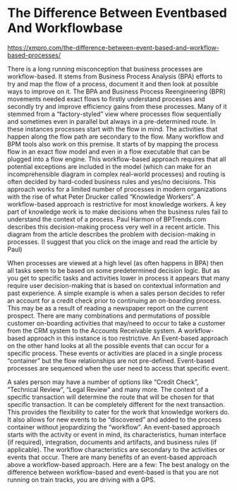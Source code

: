 # The Difference Between Eventbased And Workflowbase

https://xmpro.com/the-difference-between-event-based-and-workflow-based-processes/

There is a long running misconception that business processes are workflow-based. It stems from Business Process Analysis (BPA) efforts to try and map the flow of a process, document it and then look at possible ways to improve on it. The BPA and Business Process Reengineering (BPR) movements needed exact flows to firstly understand processes and secondly try and improve efficiency gains from these processes. Many of it stemmed from a “factory-styled” view where processes flow sequentially and sometimes even in parallel but always in a pre-determined route. In these instances processes start with the flow in mind. The activities that happen along the flow path are secondary to the flow. Many workflow and BPM tools also work on this premise. It starts of by mapping the process flow in an exact flow model and even in a flow executable that can be plugged into a flow engine. This workflow-based approach requires that all potential exceptions are included in the model (which can make for an incomprehensible diagram in complex real-world processes) and routing is often decided by hard-coded business rules and yes/no decisions. This approach works for a limited number of processes in modern organizations with the rise of what Peter Drucker called “Knowledge Workers”. A workflow-based approach is restrictive for most knowledge workers. A key part of knowledge work is to make decisions when the business rules fail to understand the context of a process. Paul Harmon of BPTrends.com describes this decision-making process very well in a recent article. This diagram from the article describes the problem with decision-making in processes. (I suggest that you click on the image and read the article by Paul) &#x20;

When processes are viewed at a high level (as often happens in BPA) then all tasks seem to be based on some predetermined decision logic. But as you get to specific tasks and activities lower in process it appears that many require user decision-making that is based on contextual information and past experience. A simple example is when a sales person decides to refer an account for a credit check prior to continuing an on-boarding process. This may be as a result of reading a newspaper report on the current prospect. There are many combinations and permutations of possible customer on-boarding activities that may/need to occur to take a customer from the CRM system to the Accounts Receivable system. A workflow-based approach in this instance is too restrictive. An Event-based approach on the other hand looks at all the possible events that can occur for a specific process. These events or activities are placed in a single process “container” but the flow relationships are not pre-defined. Event-based processes are sequenced when the user need to access that specific event. &#x20;

&#x20; A sales person may have a number of options like “Credit Check”, “Technical Review”, “Legal Review” and many more. The context of a specific transaction will determine the route that will be chosen for that specific transaction. It can be completely different for the next transaction. This provides the flexibility to cater for the work that knowledge workers do. It also allows for new events to be “discovered” and added to the process container without jeopardizing the “workflow”. An event-based approach starts with the activity or event in mind, its characteristics, human interface (if required), integration, documents and artifacts, and business rules (if applicable). The workflow characteristics are secondary to the activities or events that occur. There are many benefits of an event-based approach above a workflow-based approach. Here are a few: The best analogy on the difference between workflow-based and event-based is that you are not running on train tracks, you are driving with a GPS.
